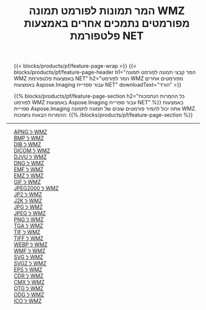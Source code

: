 ﻿---
title: המר תמונות לפורמט תמונה WMZ מפורמטים נתמכים אחרים באמצעות פלטפורמת NET 
weight: 3920
url: /he/net/conversion/to/wmz 
lang: he
langdirlevel: 2
locales: zh-hans,ja,it,ru,de,es,fr,nl,id,lt,pl,pt,vi,tr,ko,zh-hant,ar,hi,th,sv,cs,uk,he
description: באמצעות Aspose.Imaging עבור ספריית NET קל להמיר ל-WMZ מפורמטי תמונה נתמכים אחרים
---

{{< blocks/products/pf/feature-page-wrap >}}
{{< blocks/products/pf/feature-page-header h1="המר קבצי תמונה לפורמט תמונה WMZ באמצעות פלטפורמת NET" h2="המר לפורמט WMZ מפורמטים אחרים באמצעות Aspose.Imaging עבור ספריית NET" downloadText="הורד" >}}


{{% blocks/products/pf/feature-page-section  h2="כל ההמרות הנתמכות לפורמט WMZ באמצעות Aspose.Imaging עבור ספריית NET" %}}
באמצעות ספריית Aspose.Imaging אתה יכול להמיר פורמטים שונים של תמונה לתמונה WMZ.
<br/>
ההמרות הבאות נתמכות:
{{% /blocks/products/pf/feature-page-section %}}
<div class="container-fluid productfamilypage bg-gray">
    <div class="convertypes bg-gray agp-content section">
        <div class="container">
		<hr style="margin-left:-20px;"/>
		<div class="row other-converters">
		    <div class='col-md-2 other-converter remove-lp remove-rp'><a href="/imaging/he/net/conversion/apng-to-wmz" >APNG ל WMZ</a></div>
<div class='col-md-2 other-converter remove-lp remove-rp'><a href="/imaging/he/net/conversion/bmp-to-wmz" >BMP ל WMZ</a></div>
<div class='col-md-2 other-converter remove-lp remove-rp'><a href="/imaging/he/net/conversion/dib-to-wmz" >DIB ל WMZ</a></div>
<div class='col-md-2 other-converter remove-lp remove-rp'><a href="/imaging/he/net/conversion/dicom-to-wmz" >DICOM ל WMZ</a></div>
<div class='col-md-2 other-converter remove-lp remove-rp'><a href="/imaging/he/net/conversion/djvu-to-wmz" >DJVU ל WMZ</a></div>
<div class='col-md-2 other-converter remove-lp remove-rp'><a href="/imaging/he/net/conversion/dng-to-wmz" >DNG ל WMZ</a></div>
<div class='col-md-2 other-converter remove-lp remove-rp'><a href="/imaging/he/net/conversion/emf-to-wmz" >EMF ל WMZ</a></div>
<div class='col-md-2 other-converter remove-lp remove-rp'><a href="/imaging/he/net/conversion/emz-to-wmz" >EMZ ל WMZ</a></div>
<div class='col-md-2 other-converter remove-lp remove-rp'><a href="/imaging/he/net/conversion/gif-to-wmz" >GIF ל WMZ</a></div>
<div class='col-md-2 other-converter remove-lp remove-rp'><a href="/imaging/he/net/conversion/jpeg2000-to-wmz" >JPEG2000 ל WMZ</a></div>
<div class='col-md-2 other-converter remove-lp remove-rp'><a href="/imaging/he/net/conversion/jp2-to-wmz" >JP2 ל WMZ</a></div>
<div class='col-md-2 other-converter remove-lp remove-rp'><a href="/imaging/he/net/conversion/j2k-to-wmz" >J2K ל WMZ</a></div>
<div class='col-md-2 other-converter remove-lp remove-rp'><a href="/imaging/he/net/conversion/jpg-to-wmz" >JPG ל WMZ</a></div>
<div class='col-md-2 other-converter remove-lp remove-rp'><a href="/imaging/he/net/conversion/jpeg-to-wmz" >JPEG ל WMZ</a></div>
<div class='col-md-2 other-converter remove-lp remove-rp'><a href="/imaging/he/net/conversion/png-to-wmz" >PNG ל WMZ</a></div>
<div class='col-md-2 other-converter remove-lp remove-rp'><a href="/imaging/he/net/conversion/tga-to-wmz" >TGA ל WMZ</a></div>
<div class='col-md-2 other-converter remove-lp remove-rp'><a href="/imaging/he/net/conversion/tif-to-wmz" >TIF ל WMZ</a></div>
<div class='col-md-2 other-converter remove-lp remove-rp'><a href="/imaging/he/net/conversion/tiff-to-wmz" >TIFF ל WMZ</a></div>
<div class='col-md-2 other-converter remove-lp remove-rp'><a href="/imaging/he/net/conversion/webp-to-wmz" >WEBP ל WMZ</a></div>
<div class='col-md-2 other-converter remove-lp remove-rp'><a href="/imaging/he/net/conversion/wmf-to-wmz" >WMF ל WMZ</a></div>
<div class='col-md-2 other-converter remove-lp remove-rp'><a href="/imaging/he/net/conversion/svg-to-wmz" >SVG ל WMZ</a></div>
<div class='col-md-2 other-converter remove-lp remove-rp'><a href="/imaging/he/net/conversion/svgz-to-wmz" >SVGZ ל WMZ</a></div>
<div class='col-md-2 other-converter remove-lp remove-rp'><a href="/imaging/he/net/conversion/eps-to-wmz" >EPS ל WMZ</a></div>
<div class='col-md-2 other-converter remove-lp remove-rp'><a href="/imaging/he/net/conversion/cdr-to-wmz" >CDR ל WMZ</a></div>
<div class='col-md-2 other-converter remove-lp remove-rp'><a href="/imaging/he/net/conversion/cmx-to-wmz" >CMX ל WMZ</a></div>
<div class='col-md-2 other-converter remove-lp remove-rp'><a href="/imaging/he/net/conversion/otg-to-wmz" >OTG ל WMZ</a></div>
<div class='col-md-2 other-converter remove-lp remove-rp'><a href="/imaging/he/net/conversion/odg-to-wmz" >ODG ל WMZ</a></div>
<div class='col-md-2 other-converter remove-lp remove-rp'><a href="/imaging/he/net/conversion/ico-to-wmz" >ICO ל WMZ</a></div>
                </div>
        </div>
    </div>
</div>
<br/>

